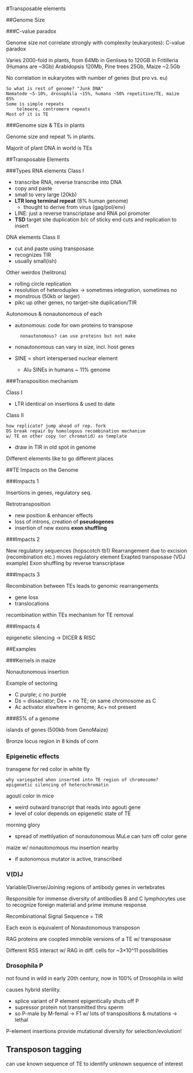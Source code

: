 #Transposable elements

##Genome Size

###C-value paradox

Genome size not correlate strongly with complexity (eukaryotes): C-value paradox
 
Varies 2000-fold in plants, from 64Mb in Genlisea to 120GB in Fritilleria (Humans are ~3Gb) Arabidopsis 120Mb, Pine trees 25Gb, Maize ~2.5Gb

No correlation in eukaryotes with number of genes (but pro vs. eu)

	So what is rest of genome? "Junk DNA" 
	Nematode ~5-10%, drosophila ~15%, humans ~50% repetitive/TE, maize  85%
    Some is simple repeats
        telmoere, centromere repeats       
    Most of it is TE

###Genome size & TEs in plants

Genome size and repeat % in plants. 

Majorit of plant DNA in world is TEs

##Transposable Elements

###Types
RNA elements Class I

- transcribe RNA, reverse transcribe into DNA
- copy and paste
- small to very large (20kb)
- **LTR long terminal repeat** (8% human genome)  
	- thought to derive from virus (gag/pol/env)  
- LINE: just a reverse transcriptase and RNA pol promoter
- **TSD** target site duplication b/c of sticky end cuts and replication to insert

DNA elements Class II

- cut and paste using transposase
- recognizes TIR
- usually small(ish)

Other weirdos (helitrons) 

- rolling circle replication
- resolution of heteroduplex -> sometimes integration, sometimes no 
- monstrous (50kb or larger)
- pikc up other genes, no target-site duplication/TIR

Autonomous & nonautonomous of each  

- autonomous: code for own proteins to transpose

		nonautonomous? can use proteins but not make
		
- nonautonomous can vary in size, incl. host genes
- SINE = short interspersed nuclear element

	- Alu SINEs in humans ~ 11% genome 
	
###Transposition mechanism

Class I

- LTR identical on insertions & used to date

Class II

	how replicate? jump ahead of rep. fork	
	DS break repair by homologous recombination mechanism 
	w/ TE on other copy	(or chromatid) as template
	
- draw in TIR in old spot in genome

Different elements like to go different places

##TE Impacts on the Genome

###Impacts 1

Insertions in genes, regulatory seq.

Retrotransposition

- new position & enhancer effects
- loss of introns, creation of **pseudogenes**
- insertion of new exons **exon shuffling**

###Impacts 2

New regulatory sequences (hopscotch tb1)
Rearrangement due to excision (recombination etc.) moves regulatory element
Exapted transposase (VDJ example)
Exon shuffling by reverse transcriptase

###Impacts 3

Recombination between TEs leads to genomic rearrangements
- gene loss
- translocations

recombination within TEs mechanism for TE removal

###Impacts 4

epigenetic silencing -> DICER & RISC

##Examples

###Kernels in maize

Nonautonomous insertion

Example of sectoring

- C purple; c no purple
- Ds = dissaciator; Ds+ = no TE; on same chromosome as C
- Ac activator elswhere in genome; Ac+ not present

###85% of a genome

islands of genes (500kb from GenoMaize)

Bronze locus region in 8 kinds of corn

### Epigenetic effects

transgene for red color in white fly

	why variegated when inserted into TE region of chromosome?  
	epigenetic silencing of heterochromatin
	
agouti color in mice

- weird outward transcript that reads into agouti gene
- level of color depends on epigenetic state of TE

morning glory

- spread of methlyation of nonautonomous MuLe can turn off color gene

maize w/ nonautonomous mu insertion nearby

- if autonomous mutator is active, transcribed

### V(D)J

Variable/Diverse/Joining regions of antibody genes in vertebrates

Responsible for immense diversity of antibodies B and C lymphocytes use to recognize foreign material and prime immune response

Recombinational Signal Sequence = TIR

Each exon is equivalent of Nonautonomous transposon

RAG proteins are coopted immobile versions of a TE w/ transposase

Different RSS interact w/ RAG in diff. cells for ~3×10^11 possibilities

### Drosophila P

not found in wild in early 20th century, now in 100% of Drosophila in wild

causes hybrid sterility. 

- splice variant of P element epigentically shuts off P
- supressor protein not transmitted thru sperm
- so P-male by M-femal -> F1 w/ lots of transpositions & mutations -> lethal

P-element insertions provide mutational diversity for selection/evolution!

## Transposon tagging

can use known sequence of TE to identify unknown sequence of interest